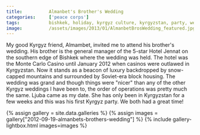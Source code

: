 ```yaml
---
title:			Almanbet's Brother's Wedding
categories:		['peace corps']
tags:			bishkek, holiday, kyrgyz culture, kyrgyzstan, party, wedding
image:			/assets/images/2013/01/AlmanbetBrosWedding_featured.jpg
---
```


My good Kyrgyz friend, Almambet, invited me to attend his brother's wedding. His brother is the general manager of the 5-star Hotel Jennat on the southern edge of Bishkek where the wedding was held. The hotel was the Monte Carlo Casino until January 2012 when casinos were outlawed in Kyrgyzstan. Now it stands as a beacon of luxury backdropped by snow-capped mountains and surrounded by Soviet-era block housing. The wedding was grand and though things were "nicer" than any of the other Kyrgyz weddings I have been to, the order of operations was pretty much the same. Ljuba came as my date. She has only been in Kyrgyzstan for a few weeks and this was his first Kyrgyz party. We both had a great time!

{% assign gallery = site.data.galleries %}
{% assign images = gallery["2012-09-19-almanbets-brothers-wedding"] %}
{% include gallery-lightbox.html images=images %}
